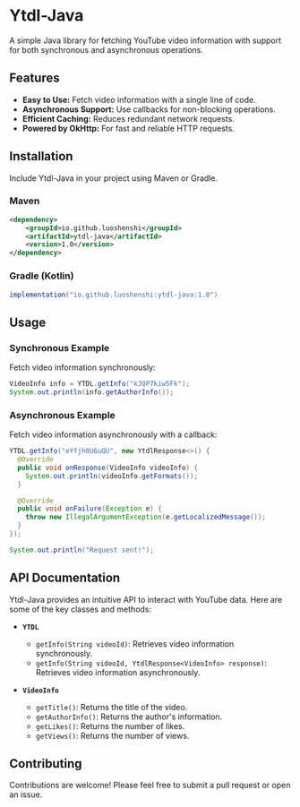 # Ytdl-Java

A simple Java library for fetching YouTube video information with support for both synchronous and asynchronous operations.

## Features

- **Easy to Use:** Fetch video information with a single line of code.
- **Asynchronous Support:** Use callbacks for non-blocking operations.
- **Efficient Caching:** Reduces redundant network requests.
- **Powered by OkHttp:** For fast and reliable HTTP requests.

## Installation

Include Ytdl-Java in your project using Maven or Gradle.

### Maven

```xml
<dependency>
    <groupId>io.github.luoshenshi</groupId>
    <artifactId>ytdl-java</artifactId>
    <version>1.0</version>
</dependency>
```

### Gradle (Kotlin)

```groovy
implementation("io.github.luoshenshi:ytdl-java:1.0")
```

## Usage

### Synchronous Example

Fetch video information synchronously:

```java
VideoInfo info = YTDL.getInfo("kJQP7kiw5Fk");
System.out.println(info.getAuthorInfo());
```

### Asynchronous Example

Fetch video information asynchronously with a callback:

```java
YTDL.getInfo("eYfjh0U6uQU", new YtdlResponse<>() {
  @Override
  public void onResponse(VideoInfo videoInfo) {
    System.out.println(videoInfo.getFormats());
  }

  @Override
  public void onFailure(Exception e) {
    throw new IllegalArgumentException(e.getLocalizedMessage());
  }
});

System.out.println("Request sent!");
```

## API Documentation

Ytdl-Java provides an intuitive API to interact with YouTube data. Here are some of the key classes and methods:

- **`YTDL`**
    - `getInfo(String videoId)`: Retrieves video information synchronously.
    - `getInfo(String videoId, YtdlResponse<VideoInfo> response)`: Retrieves video information asynchronously.

- **`VideoInfo`**
    - `getTitle()`: Returns the title of the video.
    - `getAuthorInfo()`: Returns the author's information.
    - `getLikes()`: Returns the number of likes.
    - `getViews()`: Returns the number of views.

## Contributing

Contributions are welcome! Please feel free to submit a pull request or open an issue.
